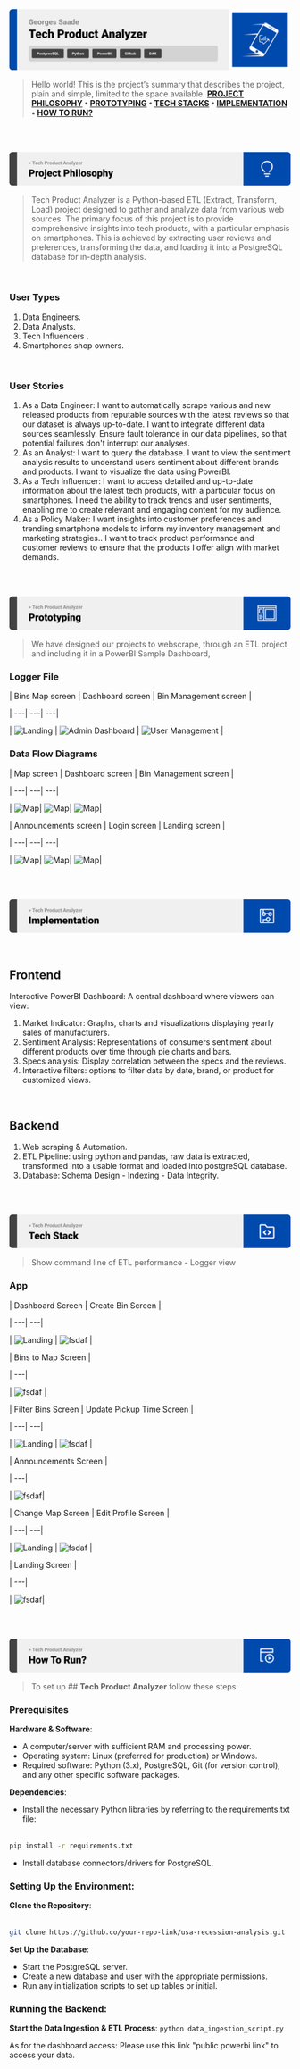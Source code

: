 
<img  src="title1.svg"/>

<div>

> Hello world! This is the project’s summary that describes the project, plain and simple, limited to the space available.
**[PROJECT PHILOSOPHY](#project-philosophy) • [PROTOTYPING](#prototyping) • [TECH STACKS](#stacks) • [IMPLEMENTATION](#demo) • [HOW TO RUN?](#run)**

</div> 
  

<br><br>

<!-- project philosophy -->

<a  name="philosophy" ></a>
<img  src="title2.svg" id="project-philosophy"/>

> Tech Product Analyzer is a Python-based ETL (Extract, Transform, Load) project designed to gather and analyze data from various web sources. The primary focus of this project is to provide comprehensive insights into tech products, with a particular emphasis on smartphones. This is achieved by extracting user reviews and preferences, transforming the data, and loading it into a PostgreSQL database for in-depth analysis. 

<br>

  

### User Types

 

1. Data Engineers.
2. Data Analysts.
3. Tech Influencers .
4. Smartphones shop owners.

  

<br>

  

### User Stories

  
1. As a Data Engineer:
	I want to automatically scrape various and new released products from reputable sources with the latest reviews so that our dataset is always up-to-date.
	I want to integrate different data sources seamlessly.
	Ensure fault tolerance in our data pipelines, so that potential failures don't interrupt our analyses.
2. As an Analyst:
	I want to query the database.
	I want to view the sentiment analysis results to understand users sentiment about different brands and products.
	I want to visualize the data using PowerBI.
3. As a Tech Influencer:
	I want to access detailed and up-to-date information about the latest tech products, with a particular focus on smartphones.
	I need the ability to track trends and user sentiments, enabling me to create relevant and engaging content for my audience.
4. As a Policy Maker:
	I want insights into customer preferences and trending smartphone models to inform my inventory management and marketing strategies..
	I want to track product performance and customer reviews to ensure that the products I offer align with market demands.


<br><br>

<!-- Prototyping -->
<img  src="title3.svg"  id="prototyping"/>

> We have designed our projects to webscrape, through an ETL project and including it in a PowerBI Sample Dashboard, 

  

### Logger File

  

| Bins Map screen | Dashboard screen | Bin Management screen |

| ---| ---| ---|

| ![Landing](./readme/wireframes/web/map.png) | ![Admin Dashboard](./readme/wireframes/web/dashboard.png) | ![User Management](./readme/wireframes/web/bin_crud.png) |

  
  

### Data Flow Diagrams

  

| Map screen | Dashboard screen | Bin Management screen |

| ---| ---| ---|

| ![Map](readme/mockups/web/map.png)| ![Map](./readme/mockups/web/dashboard.png)| ![Map](./readme/mockups/web/bin_crud.png)|

  
  

| Announcements screen | Login screen | Landing screen |

| ---| ---| ---|

| ![Map](readme/mockups/web/announcements.png)| ![Map](./readme/mockups/web/login.png)| ![Map](./readme/mockups/web/landing.png)|

<br><br>

  

<!-- Tech stacks -->

<a  name="stacks"></a>
<img  src="title4.svg" id="stacks" />

<br>

  


  

## Frontend

Interactive PowerBI Dashboard:
A central dashboard where viewers can view:

1. Market Indicator: Graphs, charts and visualizations displaying yearly sales of manufacturers.
2. Sentiment Analysis: Representations of consumers sentiment about different products over time through pie charts and bars.
3. Specs analysis: Display correlation between the specs and the reviews.
4. Interactive filters: options to filter data by date, brand, or product for customized views.


  

<br>

  

## Backend

1. Web scraping & Automation.
2. ETL Pipeline: using python and pandas, raw data is extracted, transformed into a usable format and loaded into postgreSQL database.
3. Database: Schema Design - Indexing - Data Integrity.

<br>

<br>

  

<!-- Implementation -->

<a  name="Demo"  ></a>
<img  src="title5.svg" id="#demo"/>

> Show command line of ETL performance - Logger view

  
### App


| Dashboard Screen | Create Bin Screen |

| ---| ---|

| ![Landing](./readme/implementation/dashboard.gif) | ![fsdaf](./readme/implementation/create_bin.gif) |

  

| Bins to Map Screen |

| ---|

| ![fsdaf](./readme/implementation/map.gif) |

  
  

| Filter Bins Screen | Update Pickup Time Screen |

| ---| ---|

| ![Landing](./readme/implementation/filter_bins.gif) | ![fsdaf](./readme/implementation/update_pickup.gif) |

  
  

| Announcements Screen |

| ---|

| ![fsdaf](./readme/implementation/message.gif)|

  
  

| Change Map Screen | Edit Profile Screen |

| ---| ---|

| ![Landing](./readme/implementation/change_map.gif) | ![fsdaf](./readme/implementation/edit_profile.gif) |

  
  

| Landing Screen |

| ---|

| ![fsdaf](./readme/implementation/landing.gif)|

  

<br><br>




<!-- How to run -->

<a  name="run"  ></a>
<img  src="title6.svg" id="run"/>
  

> To set up ## **Tech Product Analyzer** follow these steps:

### Prerequisites


**Hardware & Software**:

-   A computer/server with sufficient RAM and processing power.
-   Operating system: Linux (preferred for production) or Windows.
-   Required software: Python (3.x), PostgreSQL, Git (for version control), and any other specific software packages.
  
  

**Dependencies**:

-   Install the necessary Python libraries by referring to the requirements.txt file:

```sh

pip install -r requirements.txt

```

-   Install database connectors/drivers for PostgreSQL.
  

### **Setting Up the Environment**:

**Clone the Repository**:


```sh

git clone https://github.co/your-repo-link/usa-recession-analysis.git

```

  
**Set Up the Database**:

-   Start the PostgreSQL server.
-   Create a new database and user with the appropriate permissions.
-   Run any initialization scripts to set up tables or initial.

### **Running the Backend**:

**Start the Data Ingestion & ETL Process**:
`python data_ingestion_script.py`


As for the dashboard access: Please use this link "public powerbi link" to access your data.
